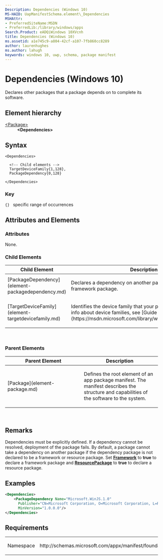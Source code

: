 ```yaml
---
Description: Dependencies (Windows 10)
MS-HAID: UapManifestSchema.element\_Dependencies
MSHAttr:
- PreferredSiteName:MSDN
- PreferredLib:/library/windows/apps
Search.Product: eADQiWindows 10XVcnh
title: Dependencies (Windows 10)
ms.assetid: a1e745c9-a804-42cf-a107-7fb860cc8289
author: laurenhughes
ms.author: lahugh
keywords: windows 10, uwp, schema, package manifest
---
```


# Dependencies (Windows 10)


Declares other packages that a package depends on to complete its software.

## Element hierarchy

<dl>
<dt><a href="element-package.md">&lt;Package&gt;</a></dt>
<dd><b>&lt;Dependencies&gt;</b></dd>
</dl>

## Syntax

``` syntax
<Dependencies>

  <!-- Child elements -->
  TargetDeviceFamily{1,128},
  PackageDependency{0,128}

</Dependencies>
```

### Key

`{}`   specific range of occurrences
## Attributes and Elements


### Attributes

None.

### Child Elements

<table>
<colgroup>
<col width="50%" />
<col width="50%" />
</colgroup>
<thead>
<tr class="header">
<th>Child Element</th>
<th>Description</th>
</tr>
</thead>
<tbody>
<tr class="odd">
<td>[PackageDependency](element-packagedependency.md)</td>
<td><p>Declares a dependency on another package that is marked as a framework package.</p></td>
</tr>
<tr class="even">
<td>[TargetDeviceFamily](element-targetdevicefamily.md)</td>
<td><p>Identifies the device family that your package targets. For more info about device families, see [Guide to UWP apps](https://msdn.microsoft.com/library/windows/apps/dn894631).</p></td>
</tr>
</tbody>
</table>

 

### Parent Elements

<table>
<colgroup>
<col width="50%" />
<col width="50%" />
</colgroup>
<thead>
<tr class="header">
<th>Parent Element</th>
<th>Description</th>
</tr>
</thead>
<tbody>
<tr class="odd">
<td>[Package](element-package.md)</td>
<td><p>Defines the root element of an app package manifest. The manifest describes the structure and capabilities of the software to the system.</p></td>
</tr>
</tbody>
</table>

 

## Remarks

Dependencies must be explicitly defined. If a dependency cannot be resolved, deployment of the package fails. By default, a package cannot take a dependency on another package if the dependency package is not declared to be a framework or resource package. Set [**Framework**](element-framework.md) to **true** to declare a framework package and [**ResourcePackage**](element-resourcepackage.md) to **true** to declare a resource package.

## Examples

```XML
<Dependencies>
    <PackageDependency Name="Microsoft.WinJS.1.0"
      Publisher="CN=Microsoft Corporation, O=Microsoft Corporation, L=Redmond, S=Washington, C=US"
      MinVersion="1.0.0.0"/>    
</Dependencies>
```

## Requirements

<table>
<colgroup>
<col width="50%" />
<col width="50%" />
</colgroup>
<tbody>
<tr class="odd">
<td><p>Namespace</p></td>
<td><p>http://schemas.microsoft.com/appx/manifest/foundation/windows10</p></td>
</tr>
</tbody>
</table>

 

 



